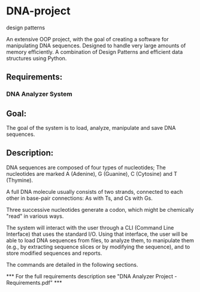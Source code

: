 # DNA-project
design patterns

An extensive OOP project, with the goal of creating a software for manipulating DNA sequences. Designed to handle very large amounts of memory efficiently. A combination of Design Patterns and efficient data structures using Python.

## Requirements:

### DNA Analyzer System

## Goal:

The goal of the system is to load, analyze, manipulate and save DNA sequences.

## Description:

DNA sequences are composed of four types of nucleotides;
The nucleotides are marked A (Adenine), G (Guanine), C (Cytosine) and T (Thymine).

A full DNA molecule usually consists of two strands, connected to each other in
base-pair connections: As with Ts, and Cs with Gs.

Three successive nucleotides generate a codon, which might be chemically "read" in
various ways.

The system will interact with the user through a CLI (Command Line Interface) that
uses the standard I/O. Using that interface, the user will be able to load DNA
sequences from files, to analyze them, to manipulate them (e.g., by extracting
sequence slices or by modifying the sequence), and to store modified sequences and
reports.

The commands are detailed in the following sections.

*** For the full requirements description see "DNA Analyzer Project - Requirements.pdf" ***
